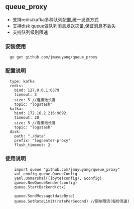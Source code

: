 ## queue_proxy

- 支持redis/kafka多种队列配置,统一发送方式
- 支持disk queue做队列消息发送灾备,保证消息不丢失
- 支持队列级别限速

### 安装使用
```
  go get github.com/jmuyuyang/queue_proxy
```

### 配置说明
```
  type: kafka
  redis:
    bind: 127.0.0.1:6379
    timeout: 3
    size: 5 //连接池长度
    topic: "logstash"
  kafka:
    bind: 172.16.2.216:9092
    timeout: 20
    size: 5 //连接池长度
    topic: "logstash"
  disk:
    path: "./data"
    prefix: "logcenter-proxy"
    flush_timeout: 2
```

### 使用说明
```
    import queue "github.com/jmuyuyang/queue_proxy"
    val config queue.QueueConfig
    yaml.Unmarshal([]byte(config), &config)
    queue.NewQueueSender(config)
    queue.StartBackend(ctx)

	queue.SendMessage(dateByte)
	queue.SetRateLimit(ratePerSecond) //限制限流(每秒流速)
```
